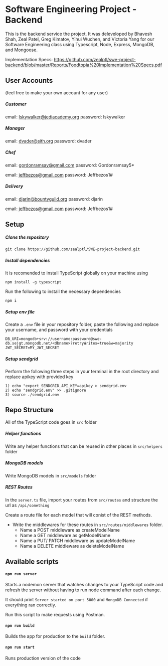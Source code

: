 # Software Engineering Project - Backend

This is the backend service the project. It was deleveloped by Bhavesh Shah, Zeal Patel, Greg Kimatov, Yihui Wuchen, and Victoria Yang for our Software Engineering class using Typescript, Node, Express, MongoDB, and Mongoose.

Implementation Specs: https://github.com/zealptl/swe-project-backend/blob/master/Reports/Foodtopia%20Implementation%20Specs.pdf


## User Accounts
(feel free to make your own account for any user)
##### Customer
email: lskywalker@jediacademy.org
password: lskywalker

##### Manager
email: dvader@sith.org
password: dvader

##### Chef
email: gordonramsay@gmail.com
password: Gordonramsay5*

email: jeffbezos@gmail.com
password: Jeffbezos1#

##### Delivery
email: djarin@bountyguild.org
password: djarin

email: jeffbezos@gmail.com
password: Jeffbezos1#

## Setup

##### Clone the repository

```
git clone https://github.com/zealptl/SWE-project-backend.git
```

##### Install dependencies

It is recomended to install TypeScript globally on your machine using

```
npm install -g typescript
```

Run the following to install the necessary dependencies

```
npm i
```

##### Setup env file

Create a `.env` file in your repository folder, paste the following and replace your username, and password with your credentials

```
DB_URI=mongodb+srv://username:password@swe-db.sejgt.mongodb.net/<dbname>?retryWrites=true&w=majority
JWT_SECRET=MY_JWT_SECRET
```

##### Setup sendgrid

Perform the following three steps in your terminal in the root directory and replace apikey with provided key

```
1) echo "export SENDGRID_API_KEY=apikey > sendgrid.env
2) echo "sendgrid.env" >> .gitignore
3) source ./sendgrid.env
```

## Repo Structure

All of the TypeScript code goes in `src` folder

##### Helper functions

Write any helper functions that can be reused in other places in `src/helpers` folder

##### MongoDB models

Write MongoDB models in `src/models` folder

##### REST Routes

In the `server.ts` file, import your routes from `src/routes` and structure the url as `/api/something`

Create a route file for each model that will conist of the REST methods.

- Write the middlewares for these routes in `src/routes/middlewares` folder.
  - Name a POST middleware as createModelName
  - Name a GET middleware as getModelName
  - Name a PUT/ PATCH middleware as updateModelName
  - Name a DELETE middleware as deleteModelName

## Available scripts

#### `npm run server`

Starts a nodemon server that watches changes to your TypeScript code and refresh the server without having to run node command after each change.

It should print `Server started on port 5000` and `MongoDB Connected` if everything ran correctly.

Run this script to make requests using Postman.

#### `npm run build`

Builds the app for production to the `build` folder.

#### `npm run start`

Runs production version of the code
